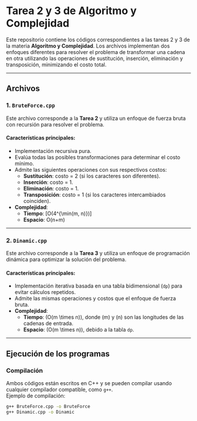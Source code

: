 # Tarea 2 y 3 de Algoritmo y Complejidad

Este repositorio contiene los códigos correspondientes a las tareas 2 y 3 de la materia **Algoritmo y Complejidad**. Los archivos implementan dos enfoques diferentes para resolver el problema de transformar una cadena en otra utilizando las operaciones de sustitución, inserción, eliminación y transposición, minimizando el costo total.

---

## Archivos

### 1. `BruteForce.cpp`
Este archivo corresponde a la **Tarea 2** y utiliza un enfoque de fuerza bruta con recursión para resolver el problema.  
#### **Características principales**:
- Implementación recursiva pura.
- Evalúa todas las posibles transformaciones para determinar el costo mínimo.
- Admite las siguientes operaciones con sus respectivos costos:
  - **Sustitución**: costo = 2 (si los caracteres son diferentes).
  - **Inserción**: costo = 1.
  - **Eliminación**: costo = 1.
  - **Transposición**: costo = 1 (si los caracteres intercambiados coinciden).
- **Complejidad**:
  - **Tiempo**: \[O(4^{\min(m, n)})\]
  - **Espacio**: O(n+m)

---

### 2. `Dinamic.cpp`
Este archivo corresponde a la **Tarea 3** y utiliza un enfoque de programación dinámica para optimizar la solución del problema.  
#### **Características principales**:
- Implementación iterativa basada en una tabla bidimensional (`dp`) para evitar cálculos repetidos.
- Admite las mismas operaciones y costos que el enfoque de fuerza bruta.
- **Complejidad**:
  - **Tiempo**: \(O(m \times n)\), donde \(m\) y \(n\) son las longitudes de las cadenas de entrada.
  - **Espacio**: \(O(m \times n)\), debido a la tabla `dp`.

---

## Ejecución de los programas

### **Compilación**
Ambos códigos están escritos en C++ y se pueden compilar usando cualquier compilador compatible, como `g++`.  
Ejemplo de compilación:
```bash
g++ BruteForce.cpp -o BruteForce
g++ Dinamic.cpp -o Dinamic
